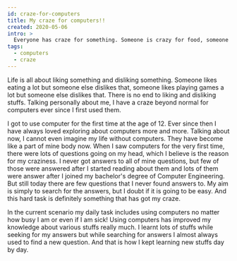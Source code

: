 ```yaml
---
id: craze-for-computers
title: My craze for computers!!
created: 2020-05-06
intro: >
  Everyone has craze for something. Someone is crazy for food, someone for love, some for something else. But talking about me I got the craze for computers. Really crazy craze it is! But ever since I have used computers for the first time, I have been crazy like no one ever has been. What is it all about ?? You will definitely get answers after reading this writing.
tags:
  - computers
  - craze
---
```


Life is all about liking something and disliking something. Someone likes eating a lot but someone else dislikes that, someone likes playing games a lot but someone else dislikes that. There is no end to liking and disliking stuffs. Talking personally about me, I have a craze beyond normal for computers ever since I first used them.

I got to use computer for the first time at the age of 12. Ever since then I have always loved exploring about computers more and more. Talking about now, I cannot even imagine my life without computers. They have become like a part of mine body now. When I saw computers for the very first time, there were lots of questions going on my head, which I believe is the reason for my craziness. I never got answers to all of mine questions, but few of those were answered after I started reading about them and lots of them were answer after I joined my bachelor's degree of Computer Engineering. But still today there are few questions that I never found answers to. My aim is simply to search for the answers, but I doubt if it is going to be easy. And this hard task is definitely something that has got my craze.

In the current scenario my daily task includes using computers no matter how busy I am or even if I am sick! Using computers has improved my knowledge about various stuffs really much. I learnt lots of stuffs while seeking for my answers but while searching for answers I almost always used to find a new question. And that is how I kept learning new stuffs day by day.
